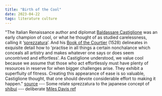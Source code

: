 ```yaml
---
title: "Birth of the Cool"
date: 2023-04-22
tags: literature culture
---
```


"The Italian Renaissance author and diplomat [Baldassare Castiglione](https://en.wikipedia.org/wiki/Baldassare_Castiglione) was an early champion of cool, or what he thought of as studied carelessness, calling it ‘[sprezzatura](https://en.wikipedia.org/wiki/Sprezzatura)’. And his [Book of the Courtier](https://en.wikipedia.org/wiki/The_Book_of_the_Courtier) (1528) delineates in exquisite detail how to ‘practise in all things a certain nonchalance which conceals all artistry and makes whatever one says or does seem uncontrived and effortless’. As Castiglione understood, we value cool because we assume that those who act effortlessly must have plenty of resources in reserve for when bigger challenges arise. They exhibit a superfluity of fitness. Creating this appearance of ease is so valuable, Castiglione thought, that one should devote considerable effort to making it happen." [source](https://aeon.co/essays/the-true-expert-does-not-perform-in-a-state-of-effortless-flow) --- Some relate sprezzatura to the japanese concept of [shibui](https://en.wikipedia.org/wiki/Shibui) --- deliberate [Miles Davis ref](https://en.wikipedia.org/wiki/Birth_of_the_Cool)

